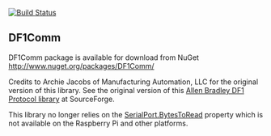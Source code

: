 ﻿[![Build Status](https://dev.azure.com/robertlarue/DF1Comm/_apis/build/status/DF1Comm-.NET%20Desktop-CI?branchName=master)](https://dev.azure.com/robertlarue/DF1Comm/_build/latest?definitionId=3&branchName=master)

## DF1Comm
DF1Comm package is available for download from NuGet http://www.nuget.org/packages/DF1Comm/

Credits to Archie Jacobs of Manufacturing Automation, LLC for the original version of this library. See the original version of this [Allen Bradley DF1 Protocol library](https://sourceforge.net/projects/abdf1/) at SourceForge.

This library no longer relies on the [SerialPort.BytesToRead](https://msdn.microsoft.com/en-us/library/system.io.ports.serialport.bytestoread(v=vs.110).aspx) property which is not available on the Raspberry Pi and other platforms.